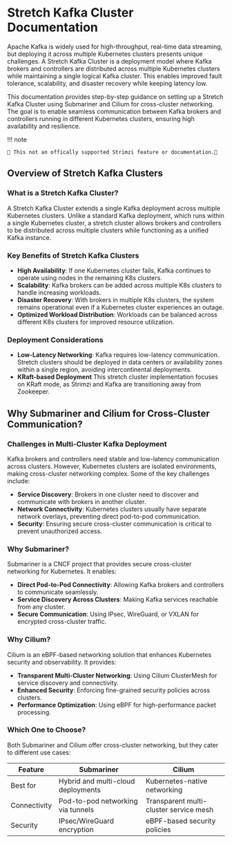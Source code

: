 # Stretch Kafka Cluster Documentation

Apache Kafka is widely used for high-throughput, real-time data streaming, but deploying it across multiple Kubernetes clusters presents unique challenges. A Stretch Kafka Cluster is a deployment model where Kafka brokers and controllers are distributed across multiple Kubernetes clusters while maintaining a single logical Kafka cluster. This enables improved fault tolerance, scalability, and disaster recovery while keeping latency low.

This documentation provides step-by-step guidance on setting up a Stretch Kafka Cluster using Submariner and Cilium for cross-cluster networking. The goal is to enable seamless communication between Kafka brokers and controllers running in different Kubernetes clusters, ensuring high availability and resilience.



!!! note

    🚨 This not an offically supported Strimzi feature or documentation.🚨
    
    

## Overview of Stretch Kafka Clusters

### What is a Stretch Kafka Cluster?
A Stretch Kafka Cluster extends a single Kafka deployment across multiple Kubernetes clusters. Unlike a standard Kafka deployment, which runs within a single Kubernetes cluster, a stretch cluster allows brokers and controllers to be distributed across multiple clusters while functioning as a unified Kafka instance.

### Key Benefits of Stretch Kafka Clusters

- **High Availability**: If one Kubernetes cluster fails, Kafka continues to operate using nodes in the remaining K8s clusters.
- **Scalability**: Kafka brokers can be added across multiple K8s clusters to handle increasing workloads.
- **Disaster Recovery**: With brokers in multiple K8s clusters, the system remains operational even if a Kubernetes cluster experiences an outage.
- **Optimized Workload Distribution**: Workloads can be balanced across different K8s clusters for improved resource utilization.

### Deployment Considerations

- **Low-Latency Networking**: Kafka requires low-latency communication. Stretch clusters should be deployed in data centers or availability zones within a single region, avoiding intercontinental deployments.
- **KRaft-based Deployment** This stretch cluster implementation focuses on KRaft mode, as Strimzi and Kafka are transitioning away from Zookeeper.

## Why Submariner and Cilium for Cross-Cluster Communication?

### Challenges in Multi-Cluster Kafka Deployment

Kafka brokers and controllers need stable and low-latency communication across clusters. However, Kubernetes clusters are isolated environments, making cross-cluster networking complex. Some of the key challenges include:

- **Service Discovery**: Brokers in one cluster need to discover and communicate with brokers in another cluster.
- **Network Connectivity**: Kubernetes clusters usually have separate network overlays, preventing direct pod-to-pod communication.
- **Security**: Ensuring secure cross-cluster communication is critical to prevent unauthorized access.

### Why Submariner?
Submariner is a CNCF project that provides secure cross-cluster networking for Kubernetes. It enables:

- **Direct Pod-to-Pod Connectivity**: Allowing Kafka brokers and controllers to communicate seamlessly.
- **Service Discovery Across Clusters**: Making Kafka services reachable from any cluster.
- **Secure Communication**: Using IPsec, WireGuard, or VXLAN for encrypted cross-cluster traffic.

### Why Cilium?
Cilium is an eBPF-based networking solution that enhances Kubernetes security and observability. It provides:

- **Transparent Multi-Cluster Networking**: Using Cilium ClusterMesh for service discovery and connectivity.
- **Enhanced Security**: Enforcing fine-grained security policies across clusters.
- **Performance Optimization**: Using eBPF for high-performance packet processing.

### Which One to Choose?
Both Submariner and Cilium offer cross-cluster networking, but they cater to different use cases:

| Feature    | Submariner | Cilium |
| -------- | ------- | ----------- |
| Best for  | Hybrid and multi-cloud deployments | Kubernetes-native networking |
| Connectivity | Pod-to-pod networking via tunnels   | Transparent multi-cluster service mesh |
| Security | IPsec/WireGuard encryption | eBPF-based security policies |
